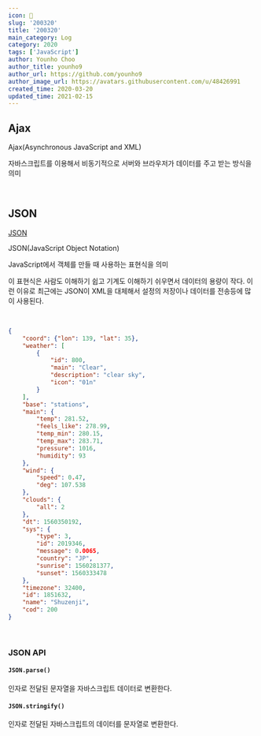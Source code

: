 ```yaml
---
icon: 📆
slug: '200320'
title: '200320'
main_category: Log
category: 2020
tags: ['JavaScript']
author: Younho Choo
author_title: younho9
author_url: https://github.com/younho9
author_image_url: https://avatars.githubusercontent.com/u/48426991
created_time: 2020-03-20
updated_time: 2021-02-15
---
```


## Ajax

Ajax(Asynchronous JavaScript and XML)

자바스크립트를 이용해서 비동기적으로 서버와 브라우저가 데이터를 주고 받는 방식을의미

<br />

## JSON

[JSON](http://www.json.org/json-ko.html)

JSON(JavaScript Object Notation)

JavaScript에서 객체를 만들 때 사용하는 표현식을 의미

이 표현식은 사람도 이해하기 쉽고 기계도 이해하기 쉬우면서 데이터의 용량이 작다. 이런 이유로 최근에는 JSON이 XML을 대체해서 설정의 저장이나 데이터를 전송등에 많이 사용된다.

<br />

```json
{
	"coord": {"lon": 139, "lat": 35},
	"weather": [
		{
			"id": 800,
			"main": "Clear",
			"description": "clear sky",
			"icon": "01n"
		}
	],
	"base": "stations",
	"main": {
		"temp": 281.52,
		"feels_like": 278.99,
		"temp_min": 280.15,
		"temp_max": 283.71,
		"pressure": 1016,
		"humidity": 93
	},
	"wind": {
		"speed": 0.47,
		"deg": 107.538
	},
	"clouds": {
		"all": 2
	},
	"dt": 1560350192,
	"sys": {
		"type": 3,
		"id": 2019346,
		"message": 0.0065,
		"country": "JP",
		"sunrise": 1560281377,
		"sunset": 1560333478
	},
	"timezone": 32400,
	"id": 1851632,
	"name": "Shuzenji",
	"cod": 200
}
```

<br />

### JSON API

#### `JSON.parse()`

인자로 전달된 문자열을 자바스크립트 데이터로 변환한다.

#### `JSON.stringify()`

인자로 전달된 자바스크립트의 데이터를 문자열로 변환한다.

<br />
